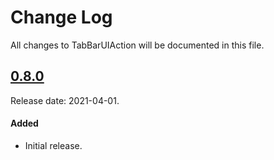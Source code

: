 # Change Log
All changes to TabBarUIAction will be documented in this file.

## [0.8.0](https://github.com/chicio/TabBarUIAction/releases/tag/0.8.0)
Release date: 2021-04-01.

#### Added
- Initial release.
